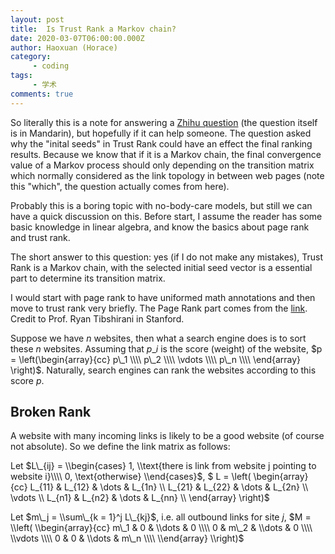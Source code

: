 ```yaml
---
layout: post
title:  Is Trust Rank a Markov chain?
date: 2020-03-07T06:00:00.000Z
author: Haoxuan (Horace)
category:
     - coding
tags:
     - 学术
comments: true
---
```


So literally this is a note for answering a [Zhihu question](https://www.zhihu.com/question/373709342) (the question itself is in Mandarin), but hopefully if it can help someone. The question asked why the "inital seeds" in Trust Rank could have an effect the final ranking results. Because we know that if it is a Markov chain, the final convergence value of a Markov process should only depending on the transition matrix
which normally considered as the link topology in between web pages (note this "which", the question actually comes from here).

Probably this is a boring topic with no-body-care models, but still we can have a quick discussion on this. Before start, I assume the reader has some basic knowledge in linear algebra, and know the basics about page rank and trust rank.

The short answer to this question: yes (if I do not make any mistakes), Trust Rank is a Markov chain, with the selected initial seed vector is a essential part to determine its transition matrix. 

I would start with page rank to have uniformed math annotations and then move to trust rank very briefly. The Page Rank part comes from the [link](http://statweb.stanford.edu/~tibs/sta306bfiles/pagerank/ryan/01-24-pr.pdf). Credit to Prof. Ryan Tibshirani in Stanford.

Suppose we have $n$ websites, then what a search engine does is to sort these $n$ websites. Assuming that $p\_i$ is the score (weight) of the website, $p = \left(\begin{array}{cc} p\_1 \\\\ p\_2 \\\\ \vdots \\\\ p\_n \\\\ \end{array} \right)$. Naturally, search engines can rank the websites according to this score $p$.

## Broken Rank

A website with many incoming links is likely to be a good website (of course not absolute). So we define the link matrix as follows:

Let  $L\_{ij} = \\begin{cases}     1, \\text{there is link from website j pointing to website i}\\\\     0, \text{otherwise} \\end{cases}$,
$ L =  \\left( \\begin{array}{cc} L\_{11} & L\_{12} &  \\dots & L\_{1n} \\\\ L\_{21} & L\_{22} &  \\dots & L\_{2n} \\\\ \\vdots \\\\ L\_{n1} & L\_{n2} &  \\dots & L\_{nn} \\\\ \\end{array} \\right)$

Let $m\_j = \\sum\_{k = 1}^j L\_{kj}$, i.e. all outbound links for site $j$, $M =  \\left(   \\begin{array}{cc} m\_1 & 0 &  \\dots & 0 \\\\ 0 & m\_2 &  \\dots & 0 \\\\ \\vdots \\\\ 0 & 0 &  \\dots & m\_n \\\\ \\end{array} \\right)$